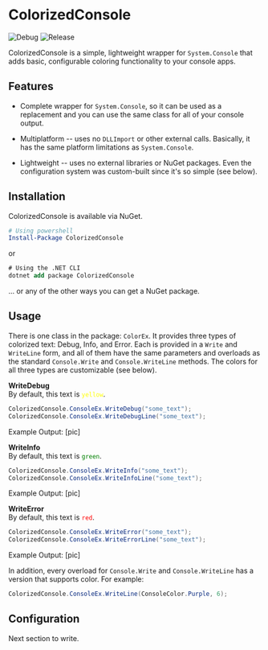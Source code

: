 # ColorizedConsole
![Debug](https://github.com/Merovech/ColorizedConsole/actions/workflows/ci-build-debug.yml/badge.svg) ![Release](https://github.com/Merovech/ColorizedConsole/actions/workflows/ci-build-release.yml/badge.svg)

ColorizedConsole is a simple, lightweight wrapper for `System.Console` that adds basic, configurable coloring functionality to your console apps.

## Features
* Complete wrapper for `System.Console`, so it can be used as a replacement and you can use the same class for all of your console output.

* Multiplatform -- uses no `DLLImport` or other external calls.  Basically, it has the same platform limitations as `System.Console`.

* Lightweight -- uses no external libraries or NuGet packages.  Even the configuration system was custom-built since it's so simple (see below).

## Installation
ColorizedConsole is available via NuGet.
``` powershell
# Using powershell
Install-Package ColorizedConsole
```
or
```ps
# Using the .NET CLI
dotnet add package ColorizedConsole
```
... or any of the other ways you can get a NuGet package.

## Usage
There is one class in the package: `ColorEx`.  It provides three types of colorized text: Debug, Info, and Error.  Each is provided in a `Write` and `WriteLine` form, and all of them have the same parameters and overloads as the standard `Console.Write` and `Console.WriteLine` methods.  The colors for all three types are customizable (see below).

**WriteDebug**  
By default, this text is <code style="color: Yellow">yellow</code>.
```csharp
ColorizedConsole.ConsoleEx.WriteDebug("some_text");
ColorizedConsole.ConsoleEx.WriteDebugLine("some_text");
```
Example Output:
[pic]

**WriteInfo**  
By default, this text is <code style="color: Green">green</code>.
```csharp
ColorizedConsole.ConsoleEx.WriteInfo("some_text");
ColorizedConsole.ConsoleEx.WriteInfoLine("some_text");
```
Example Output:
[pic]

**WriteError**  
By default, this text is <code style="color: Red">red</code>.
```csharp
ColorizedConsole.ConsoleEx.WriteError("some_text");
ColorizedConsole.ConsoleEx.WriteErrorLine("some_text");
```
Example Output:
[pic]

In addition, every overload for `Console.Write` and `Console.WriteLine` has a version that supports color.  For example:

```csharp
ColorizedConsole.ConsoleEx.WriteLine(ConsoleColor.Purple, 6);
```

## Configuration
Next section to write.
